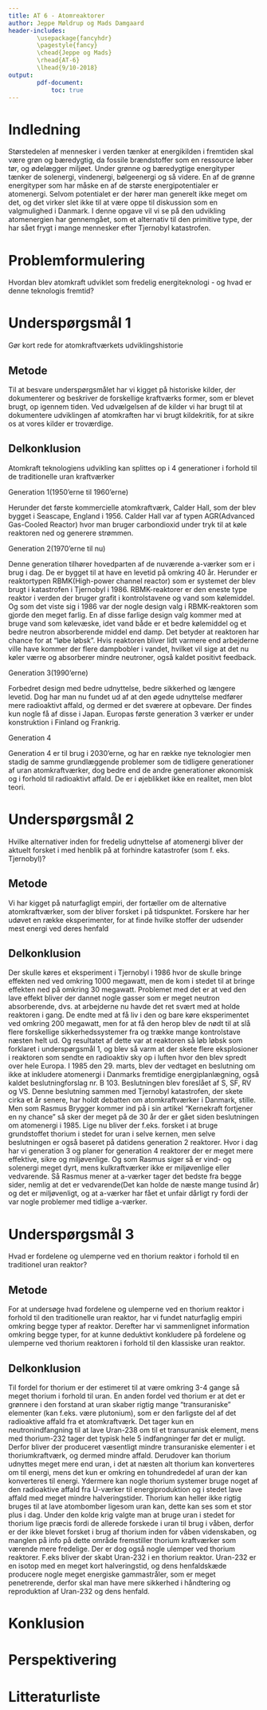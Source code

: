 ```yaml
---
title: AT 6 - Atomreaktorer
author: Jeppe Møldrup og Mads Damgaard
header-includes:
        \usepackage{fancyhdr}
        \pagestyle{fancy}
        \chead{Jeppe og Mads}
        \rhead{AT-6}
        \lhead{9/10-2018}
output:
        pdf-document:
            toc: true
---
```


# Indledning

Størstedelen af mennesker i verden tænker at energikilden i fremtiden skal være grøn og bæredygtig, da fossile brændstoffer
som en ressource løber tør, og ødelægger miljøet. Under grønne og bæredygtige energityper tænker de solenergi, vindenergi,
bølgeenergi og så videre. En af de grønne energityper som har måske en af de største energipotentialer er atomenergi.
Selvom potentialet er der hører man generelt ikke meget om det, og det virker slet ikke til at være oppe til diskussion som
en valgmulighed i Danmark. I denne opgave vil vi se på den udvikling atomenergien har gennemgået, som et alternativ til den
primitive type, der har sået frygt i mange mennesker efter Tjernobyl katastrofen.

# Problemformulering

Hvordan blev atomkraft udviklet som fredelig energiteknologi - og hvad er denne teknologis fremtid?

# Underspørgsmål 1

Gør kort rede for atomkraftværkets udviklingshistorie

## Metode

Til at besvare underspørgsmålet har vi kigget på historiske kilder, der dokumenterer  og beskriver de forskellige kraftværks former, som er blevet brugt, op igennem tiden. Ved udvælgelsen af de kilder vi har brugt til at dokumentere udviklingen af atomkraften har vi brugt kildekritik, for at sikre os at vores kilder er troværdige.

## Delkonklusion

Atomkraft teknologiens udvikling kan splittes op i 4 generationer i forhold til de traditionelle uran kraftværker

Generation 1(1950’erne til 1960’erne)

Herunder det første kommercielle atomkraftværk, Calder Hall, som der blev bygget i Seascape, England i 1956. Calder Hall var af typen AGR(Advanced Gas-Cooled Reactor) hvor man bruger carbondioxid under tryk til at køle reaktoren ned og generere strømmen.

Generation 2(1970’erne til nu)

Denne generation tilhører hovedparten af de nuværende a-værker som er i brug i dag. De er bygget til at have en levetid på omkring 40 år.
Herunder er reaktortypen RBMK(High-power channel reactor) som er systemet der blev brugt i katastrofen i Tjernobyl i 1986. RBMK-reaktorer er den eneste type reaktor i verden der bruger grafit i kontrolstavene og vand som kølemiddel. Og som det viste sig i 1986 var der nogle design valg i RBMK-reaktoren som gjorde den meget farlig. En af disse farlige design valg kommer med at bruge vand som kølevæske, idet vand både er et bedre kølemiddel og et bedre neutron absorberende middel end damp. Det betyder at reaktoren har chance for at “løbe løbsk”. Hvis reaktoren bliver lidt varmere end arbejderne ville have kommer der flere dampbobler i vandet, hvilket vil sige at det nu køler værre og absorberer mindre neutroner, også kaldet positivt feedback.

Generation 3(1990’erne)

Forbedret design med bedre udnyttelse, bedre sikkerhed og længere levetid. Dog har man nu fundet ud af at den øgede udnyttelse medfører mere radioaktivt affald, og dermed er det sværere at opbevare.
Der findes kun nogle få af disse i Japan. Europas første generation 3 værker er under konstruktion i Finland og Frankrig.

Generation 4

Generation 4 er til brug i 2030’erne, og har en række nye teknologier men stadig de samme grundlæggende problemer som de tidligere generationer af uran atomkraftværker, dog bedre end de andre generationer økonomisk og i forhold til radioaktivt affald. De er i øjeblikket ikke en realitet, men blot teori.

# Underspørgsmål 2

Hvilke alternativer inden for fredelig udnyttelse af atomenergi bliver der aktuelt forsket i med henblik på at forhindre  katastrofer (som f. eks. Tjernobyl)?

## Metode

Vi har kigget på naturfagligt empiri, der fortæller om de alternative atomkraftværker, som der bliver forsket i på tidspunktet. Forskere har her udøvet en række eksperimenter, for at finde hvilke stoffer der udsender mest energi ved deres henfald

## Delkonklusion

Der skulle køres et eksperiment i Tjernobyl i 1986 hvor de skulle bringe effekten ned ved omkring 1000 megawatt, men de kom i stedet til at bringe effekten ned på omkring 30 megawatt. Problemet med det er at ved den lave effekt bliver der dannet nogle gasser som er meget neutron absorberende, dvs. at arbejderne nu havde det ret svært med at holde reaktoren i gang. De endte med at få liv i den og bare køre eksperimentet ved omkring 200 megawatt, men for at få den herop blev de nødt til at slå flere forskellige sikkerhedssystemer fra og trække mange kontrolstave næsten helt ud. Og resultatet af dette var at reaktoren så løb løbsk som forklaret i underspørgsmål 1, og blev så varm at der skete flere eksplosioner i reaktoren som sendte en radioaktiv sky op i luften hvor den blev spredt over hele Europa.
I 1985 den 29. marts, blev der vedtaget en beslutning om ikke at inkludere atomenergi i Danmarks fremtidige energiplanlægning, også kaldet beslutningforslag nr. B 103. Beslutningen blev foreslået af S, SF, RV og VS. Denne beslutning sammen med Tjernobyl katastrofen, der skete cirka et år senere, har holdt debatten om atomkraftværker i Danmark, stille.
Men som Rasmus Brygger kommer ind på i sin artikel “Kernekraft fortjener en ny chance” så sker der meget på de 30 år der er gået siden beslutningen om atomenergi i 1985. Lige nu bliver der f.eks. forsket i at bruge grundstoffet thorium i stedet for uran i selve kernen, men selve beslutningen er også baseret på datidens generation 2 reaktorer. Hvor i dag har vi generation 3 og planer for generation 4 reaktorer der er meget mere effektive, sikre og miljøvenlige. Og som Rasmus siger så er vind- og solenergi meget dyrt, mens kulkraftværker ikke er miljøvenlige eller vedvarende. Så Rasmus mener at a-værker tager det bedste fra begge sider, nemlig at det er vedvarende(Det kan holde de næste mange tusind år) og det er miljøvenligt, og at a-værker har fået et unfair dårligt ry fordi der var nogle problemer med tidlige a-værker.

# Underspørgsmål 3

Hvad er fordelene og ulemperne ved en thorium reaktor i forhold til en traditionel uran reaktor?

## Metode

For at undersøge hvad fordelene og ulemperne ved en thorium reaktor i forhold til den traditionelle uran reaktor, har vi fundet naturfaglig empiri omkring begge typer af reaktor. Derefter har vi sammenlignet information omkring begge typer, for at kunne deduktivt konkludere på fordelene og ulemperne ved thorium reaktoren i forhold til den klassiske uran reaktor.

## Delkonklusion

Til fordel for thorium er der estimeret til at være omkring 3-4 gange så meget thorium i forhold til uran. En anden fordel ved thorium er at det er grønnere i den forstand at uran skaber rigtig mange “transuraniske” elementer (kan f.eks. være plutonium), som er den farligste del af det radioaktive affald fra et atomkraftværk. Det tager kun en neutronindfangning til at lave Uran-238 om til et transuranisk element, mens med thorium-232 tager det typisk hele 5 indfangninger før det er muligt. Derfor bliver der produceret væsentligt mindre transuraniske elementer i et thoriumkraftværk, og dermed mindre affald. Derudover kan thorium udnyttes meget mere end uran, i det at næsten alt thorium kan konverteres om til energi, mens det kun er omkring en tohundrededel af uran der kan konverteres til energi. Ydermere kan nogle thorium systemer bruge noget af den radioaktive affald fra U-værker til energiproduktion og i stedet lave affald med meget mindre halveringstider. Thorium kan heller ikke rigtig bruges til at lave atombomber ligesom uran kan, dette kan ses som et stor plus i dag. Under den kolde krig valgte man at bruge uran i stedet for thorium lige præcis fordi de allerede forskede i uran til brug i våben, derfor er der ikke blevet forsket i brug af thorium inden for våben videnskaben, og manglen på info på dette område fremstiller thorium kraftværker som værende mere fredelige.
Der er dog også nogle ulemper ved thorium reaktorer. F.eks bliver der skabt Uran-232 i en thorium reaktor. Uran-232 er en isotop med en meget kort halveringstid, og dens henfaldskæde producere nogle meget energiske gammastråler, som er meget penetrerende, derfor skal man have mere sikkerhed i håndtering og reproduktion af Uran-232 og dens henfald.

# Konklusion

# Perspektivering

# Litteraturliste

